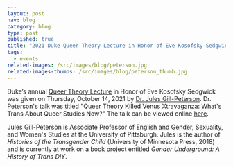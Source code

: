 ```yaml
---
layout: post
nav: blog
category: blog
type: post
published: true
title: "2021 Duke Queer Theory Lecture in Honor of Eve Kosofsky Sedgwick "
tags:
  - events
related-images: /src/images/blog/peterson.jpg
related-images-thumbs: /src/images/blog/peterson_thumb.jpg
---
```

Duke’s annual [Queer Theory Lecture](https://gendersexualityfeminist.duke.edu/events/annual-queer-theory-lecture) in Honor of Eve Kosofsky Sedgwick was given on Thursday, October 14, 2021 by [Dr. Jules Gill-Peterson](https://www.jgillpeterson.com/). Dr. Peterson's talk was titled "Queer Theory Killed Venus Xtravaganza: What's Trans About Queer Studies Now?" The talk can be viewed online [here](https://duke.hosted.panopto.com/Panopto/Pages/Embed.aspx?id=2986a255-ad98-4db4-bd23-ad9d00f73ef0).

Jules Gill-Peterson is Associate Professor of English and Gender, Sexuality, and Women's Studies at the University of Pittsburgh. Jules is the author of *Histories of the Transgender Child* (University of Minnesota Press, 2018) and is currently at work on a book project entitled *Gender Underground: A History of Trans DIY*.